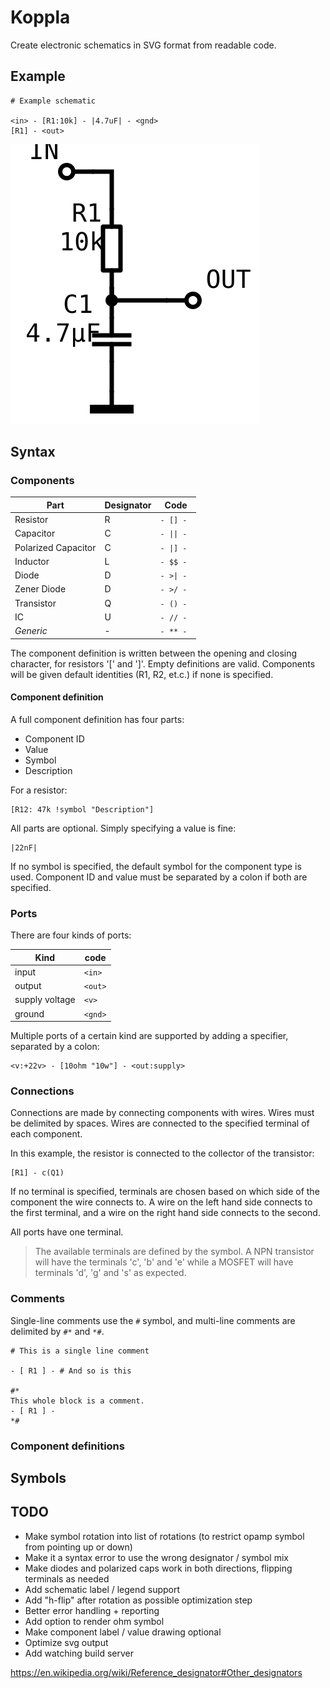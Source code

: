 # Koppla

Create electronic schematics in SVG format from readable code.

## Example

```
# Example schematic

<in> - [R1:10k] - |4.7uF| - <gnd>
[R1] - <out>
```

![](examples/example.svg)

## Syntax

### Components


| Part | Designator | Code |
| --- | --- | --- |
| Resistor | R | `- [] -` |
| Capacitor | C | `- \|\| -` |
| Polarized Capacitor | C | `- \|] -` |
| Inductor | L | `- $$ -` |
| Diode | D | `- >\| -` |
| Zener Diode | D | `- >/ - ` |
| Transistor | Q | `- () -` |
| IC | U | `- // -` |
| *Generic* | - | `- ** -` |

The component definition is written between the opening and closing character, for resistors '[' and ']'.
Empty definitions are valid. Components will be given default identities (R1, R2, et.c.) if none is specified.

#### Component definition

A full component definition has four parts:

* Component ID
* Value
* Symbol
* Description

For a resistor:
```
[R12: 47k !symbol "Description"]
```

All parts are optional. Simply specifying a value is fine:

```
|22nF|
```

If no symbol is specified, the default symbol for the component type is used.
Component ID and value must be separated by a colon if both are specified.

### Ports

There are four kinds of ports:

| Kind | code |
| --- | --- |
| input | `<in>` |
| output | `<out>` |
| supply voltage | `<v>` |
| ground | `<gnd>` |

Multiple ports of a certain kind are supported by adding a specifier, separated by a colon:

```
<v:+22v> - [10ohm "10w"] - <out:supply>
```

### Connections

Connections are made by connecting components with wires. Wires must be delimited by spaces.
Wires are connected to the specified terminal of each component.

In this example, the resistor is connected to the collector of the transistor:

```
[R1] - c(Q1)
```

If no terminal is specified, terminals are chosen based on which side of the component the wire connects to.
A wire on the left hand side connects to the first terminal, and a wire on the right hand side connects to the second.

All ports have one terminal.

> The available terminals are defined by the symbol. A NPN transistor will have the terminals 'c', 'b' and 'e' while a MOSFET will have terminals 'd', 'g' and 's' as expected.

### Comments

Single-line comments use the `#` symbol, and multi-line comments are delimited by `#*` and `*#`.

```
# This is a single line comment

- [ R1 ] - # And so is this

#*
This whole block is a comment.
- [ R1 ] -
*#
```

### Component definitions

## Symbols

## TODO

* Make symbol rotation into list of rotations (to restrict opamp symbol from pointing up or down)
* Make it a syntax error to use the wrong designator / symbol mix
* Make diodes and polarized caps work in both directions, flipping terminals as needed
* Add schematic label / legend support
* Add "h-flip" after rotation as possible optimization step
* Better error handling + reporting
* Add option to render ohm symbol
* Make component label / value drawing optional
* Optimize svg output
* Add watching build server

https://en.wikipedia.org/wiki/Reference_designator#Other_designators
